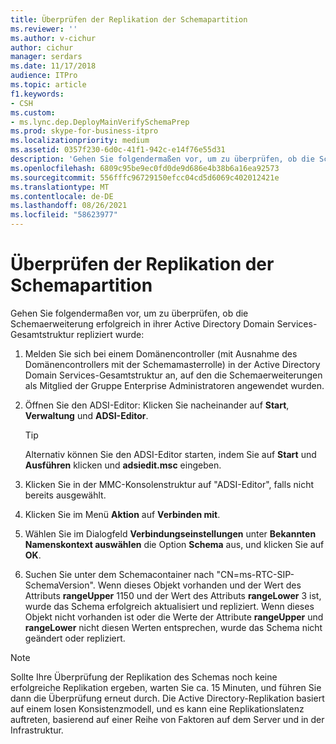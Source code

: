 ```yaml
---
title: Überprüfen der Replikation der Schemapartition
ms.reviewer: ''
ms.author: v-cichur
author: cichur
manager: serdars
ms.date: 11/17/2018
audience: ITPro
ms.topic: article
f1.keywords:
- CSH
ms.custom:
- ms.lync.dep.DeployMainVerifySchemaPrep
ms.prod: skype-for-business-itpro
ms.localizationpriority: medium
ms.assetid: 0357f230-6d0c-41f1-942c-e14f76e55d31
description: 'Gehen Sie folgendermaßen vor, um zu überprüfen, ob die Schemaerweiterung erfolgreich in ihrer Active Directory Domain Services-Gesamtstruktur repliziert wurde:'
ms.openlocfilehash: 6809c95be9ec0fd0de9d686e4b38b6a16ea92573
ms.sourcegitcommit: 556fffc96729150efcc04cd5d6069c402012421e
ms.translationtype: MT
ms.contentlocale: de-DE
ms.lasthandoff: 08/26/2021
ms.locfileid: "58623977"
---
```

# <a name="verify-replication-of-schema-partition"></a>Überprüfen der Replikation der Schemapartition
 
Gehen Sie folgendermaßen vor, um zu überprüfen, ob die Schemaerweiterung erfolgreich in ihrer Active Directory Domain Services-Gesamtstruktur repliziert wurde:
  
1. Melden Sie sich bei einem Domänencontroller (mit Ausnahme des Domänencontrollers mit der Schemamasterrolle) in der Active Directory Domain Services-Gesamtstruktur an, auf den die Schemaerweiterungen als Mitglied der Gruppe Enterprise Administratoren angewendet wurden.
    
2. Öffnen Sie den ADSI-Editor: Klicken Sie nacheinander auf **Start**, **Verwaltung** und **ADSI-Editor**.
    
    > [!TIP]
    > Alternativ können Sie den ADSI-Editor starten, indem Sie auf **Start** und **Ausführen** klicken und **adsiedit.msc** eingeben.
  
3. Klicken Sie in der MMC-Konsolenstruktur auf "ADSI-Editor", falls nicht bereits ausgewählt.
    
4. Klicken Sie im Menü **Aktion** auf **Verbinden mit**.
    
5. Wählen Sie im Dialogfeld **Verbindungseinstellungen** unter **Bekannten Namenskontext auswählen** die Option **Schema** aus, und klicken Sie auf **OK**.
    
6. Suchen Sie unter dem Schemacontainer nach "CN=ms-RTC-SIP-SchemaVersion". Wenn dieses Objekt vorhanden und der Wert des Attributs **rangeUpper** 1150 und der Wert des Attributs **rangeLower** 3 ist, wurde das Schema erfolgreich aktualisiert und repliziert. Wenn dieses Objekt nicht vorhanden ist oder die Werte der Attribute **rangeUpper** und **rangeLower** nicht diesen Werten entsprechen, wurde das Schema nicht geändert oder repliziert.
    
> [!NOTE]
> Sollte Ihre Überprüfung der Replikation des Schemas noch keine erfolgreiche Replikation ergeben, warten Sie ca. 15 Minuten, und führen Sie dann die Überprüfung erneut durch. Die Active Directory-Replikation basiert auf einem losen Konsistenzmodell, und es kann eine Replikationslatenz auftreten, basierend auf einer Reihe von Faktoren auf dem Server und in der Infrastruktur. 
  

